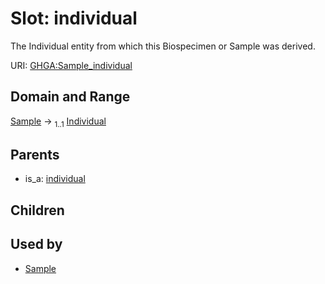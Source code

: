 
# Slot: individual


The Individual entity from which this Biospecimen or Sample was derived.

URI: [GHGA:Sample_individual](https://w3id.org/GHGA/Sample_individual)


## Domain and Range

[Sample](Sample.md) &#8594;  <sub>1..1</sub> [Individual](Individual.md)

## Parents

 *  is_a: [individual](individual.md)

## Children


## Used by

 * [Sample](Sample.md)
